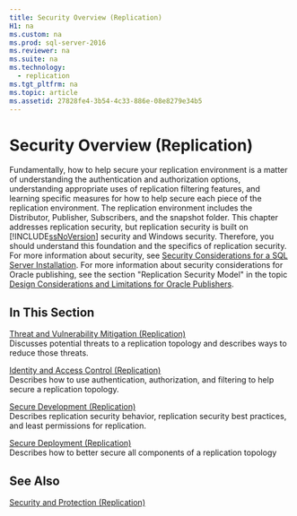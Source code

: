 ```yaml
---
title: Security Overview (Replication)
H1: na
ms.custom: na
ms.prod: sql-server-2016
ms.reviewer: na
ms.suite: na
ms.technology: 
  - replication
ms.tgt_pltfrm: na
ms.topic: article
ms.assetid: 27828fe4-3b54-4c33-886e-08e8279e34b5
---
```

# Security Overview (Replication)
  Fundamentally, how to help secure your replication environment is a matter of understanding the authentication and authorization options, understanding appropriate uses of replication filtering features, and learning specific measures for how to help secure each piece of the replication environment. The replication environment includes the Distributor, Publisher, Subscribers, and the snapshot folder. This chapter addresses replication security, but replication security is built on [!INCLUDE[ssNoVersion](../../Topics/TopicNameContainA/includes/ssNoVersion_md.md)] security and Windows security. Therefore, you should understand this foundation and the specifics of replication security. For more information about security, see [Security Considerations for a SQL Server Installation](../../Topics/TopicNameContainA/Security-Considerations-for-a-SQL-Server-Installation.md). For more information about security considerations for Oracle publishing, see the section "Replication Security Model" in the topic [Design Considerations and Limitations for Oracle Publishers](../../Topics/TopicNameNotContainA/Design-Considerations-and-Limitations-for-Oracle-Publishers.md).  
  
## In This Section  
 [Threat and Vulnerability Mitigation &#40;Replication&#41;](../../Topics/TopicNameNotContainA/Threat-and-Vulnerability-Mitigation--Replication-.md)  
 Discusses potential threats to a replication topology and describes ways to reduce those threats.  
  
 [Identity and Access Control &#40;Replication&#41;](../../Topics/TopicNameNotContainA/Identity-and-Access-Control--Replication-.md)  
 Describes how to use authentication, authorization, and filtering to help secure a replication topology.  
  
 [Secure Development &#40;Replication&#41;](../../Topics/TopicNameNotContainA/Secure-Development--Replication-.md)  
 Describes replication security behavior, replication security best practices, and least permissions for replication.  
  
 [Secure Deployment &#40;Replication&#41;](../../Topics/TopicNameNotContainA/Secure-Deployment--Replication-.md)  
 Describes how to better secure all components of a replication topology  
  
## See Also  
 [Security and Protection &#40;Replication&#41;](../../Topics/TopicNameNotContainA/Security-and-Protection--Replication-.md)  
  
  